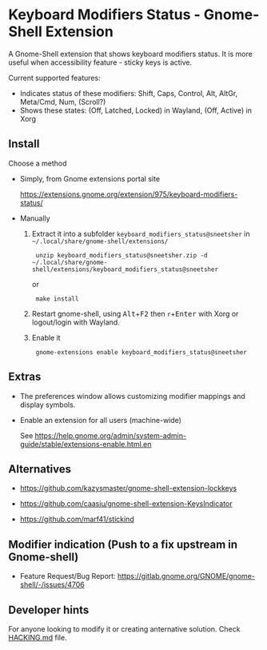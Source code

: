 # Keyboard Modifiers Status - Gnome-Shell Extension

 A Gnome-Shell extension that shows keyboard modifiers status. It is more useful when accessibility feature - sticky keys is active. 

 Current supported features:

 - Indicates status of these modifiers: Shift, Caps, Control, Alt, AltGr, Meta/Cmd, Num, (Scroll?)
 - Shows these states: (Off, Latched, Locked) in Wayland, (Off, Active) in Xorg

## Install

Choose a method

- Simply, from Gnome extensions portal site

    https://extensions.gnome.org/extension/975/keyboard-modifiers-status/

- Manually

    1. Extract it into a subfolder `keyboard_modifiers_status@sneetsher` in `~/.local/share/gnome-shell/extensions/`
    
            unzip keyboard_modifiers_status@sneetsher.zip -d ~/.local/share/gnome-shell/extensions/keyboard_modifiers_status@sneetsher

        or

            make install
    
    2. Restart gnome-shell, using <kbd>Alt</kbd>+<kbd>F2</kbd> then `r`+<kbd>Enter</kbd> with Xorg or logout/login with Wayland.
    
    3. Enable it
    
            gnome-extensions enable keyboard_modifiers_status@sneetsher


## Extras

- The preferences window allows customizing modifier mappings and display symbols.

- Enable an extension for all users (machine-wide)

    See https://help.gnome.org/admin/system-admin-guide/stable/extensions-enable.html.en



## Alternatives

- https://github.com/kazysmaster/gnome-shell-extension-lockkeys
- https://github.com/caasiu/gnome-shell-extension-KeysIndicator

- https://github.com/marf41/stickind

## Modifier indication (Push to a fix upstream in Gnome-shell)

- Feature Request/Bug Report: https://gitlab.gnome.org/GNOME/gnome-shell/-/issues/4706

## Developer hints

For anyone looking to modify it or creating anternative solution. Check [HACKING.md](HACKING.md) file.
